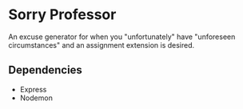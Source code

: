 # Sorry Professor
An excuse generator for when you "unfortunately" have "unforeseen circumstances" and an assignment extension is desired.

## Dependencies
- Express
- Nodemon